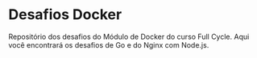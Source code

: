 # Desafios Docker
Repositório dos desafios do Módulo de Docker do curso Full Cycle. Aqui você encontrará os desafios de Go e do Nginx com Node.js.